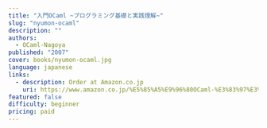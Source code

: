 ```yaml
---
title: "入門OCaml ~プログラミング基礎と実践理解~"
slug: "nyumon-ocaml"
description: ""
authors:
  - OCaml-Nagoya
published: "2007"
cover: books/nyumon-ocaml.jpg
language: japanese
links:
  - description: Order at Amazon.co.jp
    uri: https://www.amazon.co.jp/%E5%85%A5%E9%96%80OCaml-%E3%83%97%E3%83%AD%E3%82%B0%E3%83%A9%E3%83%9F%E3%83%B3%E3%82%B0%E5%9F%BA%E7%A4%8E%E3%81%A8%E5%AE%9F%E8%B7%B5%E7%90%86%E8%A7%A3-OCaml-Nagoya/dp/4839923116
featured: false
difficulty: beginner
pricing: paid
---
```

